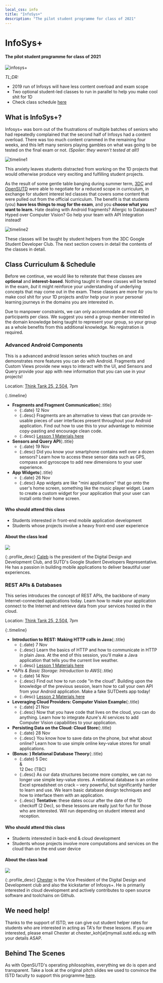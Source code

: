 ```yaml
---
local_css: info
title: "InfoSys+"
description: "The pilot student programme for class of 2021"
---
```


# InfoSys+

#### The pilot student programme for class of 2021

![infosys+](img/infosys+.png)

_TL;DR:_

-   2019 run of Infosys will have less content overload and exam scope
-   Two optional student-led classes to run in parallel to help you make cool shit for 1D
-   Check class schedule [here](#class-curriculum--schedule)

## What is InfoSys+?

Infosys+ was born out of the frustrations of multiple batches of seniors who had repeatedly complained that the second half of Infosys had a content overload. There was too much content crammed in the remaining four weeks, and this left many seniors playing gambles on what was going to be tested on the final exam or not. _(Spoiler: they weren't tested at all!)_

![timeline1](img/timeline1.png)

This anxiety leaves students distracted from working on the 1D projects that would otherwise produce very exciting and fulfilling student projects.

As the result of some gentle table banging during summer term, [3DC](https://sites.google.com/view/digitaldevs/home) and [OpenSUTD](https://opensutd.org) were able to negotiate for a reduced scope in curriculum, in exchange for student interest led classes that covers some content that were pulled out from the official curriculum. The benefit is that students (you) **have less things to mug for the exam**, and you **choose what you want to learn.** Hate dealing with Android fragments? Allergic to Databases? Hyped over Computer Vision? Go help your team with API Integration instead!

![timeline2](img/timeline2.png)

These classes will be taught by student helpers from the 3DC Google Student Developer Club. The next section covers in detail the contents of the classes in detail.

## Class Curriculum & Schedule

Before we continue, we would like to reiterate that these classes are **optional** and **interest-based**. Nothing taught in these classes will be tested in the exam, _but_ it might reinforce your understanding of underlying concepts that may come out in the exam. These classes are more for you to make cool shit for your 1D projects and/or help your in your personal learning journeys in the domains you are interested in.

Due to manpower constraints, we can only accommodate at most 40 participants per class. We suggest you send a group member interested in the domain knowledge being taught to represent your group, so your group as a whole benefits from this additional knowledge. No registration is required.

### Advanced Android Components

This is a advanced android lesson series which touches on and demonstrates more features you can do with Android.
Fragments and Custom Views provide new ways to interact with the UI, and Sensors and Query provide your app with new information that you can use in your projects!

Location: [Think Tank 25, 2.504](https://sutdmap.appspot.com/?id=zhRU), 7pm

{:.timeline}

-   **Fragments and Fragment Communication**{:.title}
    -   {:.date} 12 Nov
    -   {:.desc} Fragments are an alternative to views that can provide re-usable pieces of user interfaces present throughout your Android application. Find out how to use this to your advantage to minimise copy-pasting and encourage clean code.
    -   {:.desc} [Lesson 1 Materials here](https://kaleb-is-caleb.gitbook.io/infosys/)
-   **Sensors and Query API**{:.title}
    -   {:.date} 19 Nov
    -   {:.desc} Did you know your smartphone contains well over a dozen sensors? Learn how to access these sensor data such as GPS, compass and gyroscope to add new dimensions to your user experience.
-   **App Widgets**{:.title}
    -   {:.date} 26 Nov
    -   {:.desc} App widgets are like "mini applications" that go onto the user's home screen, something like the music player widget. Learn to create a custom widget for your application that your user can install onto their home screen.

#### Who should attend this class

-   Students interested in front-end mobile application development
-   Students whose projects involve a heavy front-end user experience

#### About the class lead

<div class="profile_img_container"><img class="profile_img" src="img/caleb.jpg"></div>

{:.profile_desc}
[Caleb](https://opensutd.org/#people-caleb) is the president of the Digital Design and Development Club, and SUTD's Google Student Developers Representative. He has a passion in building mobile applications to deliver beautiful user experiences.

### REST APIs & Databases

This series introduces the concept of REST APIs, the backbone of many Internet-connected applications today. Learn how to make your application connect to the Internet and retrieve data from your services hosted in the cloud.

Location: [Think Tank 25, 2.504](https://sutdmap.appspot.com/?id=zhRU), 7pm

{:.timeline}

-   **Introduction to REST: Making HTTP calls in Java**{:.title}
    -   {:.date} 7 Nov
    -   {:.desc} Learn the basics of HTTP and how to communicate in HTTP in plain Java. At the end of this session, you'll make a Java application that tells you the current live weather.
    -   {:.desc} [Lesson 1 Materials here](https://sutdapac-my.sharepoint.com/:f:/g/personal/chester_koh_mymail_sutd_edu_sg/Evfc-mK-fENGg7acenxXen0BDwLL2t9R06VLCfLgBwwsvg?e=CefRej)
-   **APIs & Basic Storage: Introduction to AWS*{:.title}
    -   {:.date} 14 Nov
    -   {:.desc} Find out how to run code "in the cloud". Building upon the knowledge of the previous session, learn how to call your own API from your Android application. Make a fake SUTDeets app today!
    -   {:.desc} [Lesson 2 Materials here](https://sutdapac-my.sharepoint.com/:f:/g/personal/chester_koh_mymail_sutd_edu_sg/ErhGVDPkwbFCtBiYEvvLm-8BSxXXsTr7Z2kDtKcT4v_Nag?e=KtitIO)
-   **Leveraging Cloud Providers: Computer Vision Example**{:.title}
    -   {:.date} 21 Nov
    -   {:.desc} Now that you have code that lives on the cloud, you can do anything. Learn how to integrate Azure's AI services to add Computer Vision capabilities to your application.
-   **Persisting Data on the Cloud: Cloud Store**{:.title}
    -   {:.date} 28 Nov
    -   {:.desc} You know how to save data on the phone, but what about online? Learn how to use simple online key-value stores for small applications.
-   **(Bonus: ) Relational Database Theory**{:.title}
    -   {:.date} 5 Dec <br> & <br> 12 Dec (TBC)
    -   {:.desc} As our data structures become more complex, we can no longer use simple key-value stores. A relational database is an online Excel spreadsheet on crack – very powerful, but significantly harder to learn and use. We learn basic database design techniques and how to interface them with an application.
    -   {:.desc} **Tentative:** these dates occur after the date of the 1D checkoff (2 Dec), so these lessons are really just for fun for those who are interested. Will run depending on student interest and reception.

#### Who should attend this class

-   Students interested in back-end & cloud development
-   Students whose projects involve more computations and services on the cloud than on the end user device

#### About the class lead

<div class="profile_img_container"><img class="profile_img" src="img/chester.jpg"></div>

{:.profile_desc}
[Chester](https://opensutd.org/#people-chester) is the Vice President of the Digital Design and Development club and also the kickstarter of Infosys+. He is primarily interested in cloud development and actively contributes to open source software and toolchains on Github.

## We need help!

Thanks to the support of ISTD, we can give out student helper rates for students who are interested in acting as TA's for these lessons. If you are interested, please email Chester at chester_koh[at]mymail.sutd.edu.sg with your details ASAP.

## Behind The Scenes

As with OpenSUTD's operating philosophies, everything we do is open and transparent. Take a look at the original pitch slides we used to convince the ISTD faculty to support this programme [here](https://sutdapac-my.sharepoint.com/:b:/g/personal/chester_koh_mymail_sutd_edu_sg/EX1ZzjwGb7BGiKljq31JlrUBkQbvrFYw5i3M8_MfmupTbA?e=0HPNcQ).

